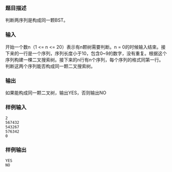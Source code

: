 ### 题目描述

判断两序列是构成同一颗BST。

### 输入

开始一个数n（1 <= n <= 20）表示有n颗树需要判断。n = 0的时候输入结束。接下来的一行是一个序列，序列长度小于10，包含0~9的数字，没有重复。根据这个序列构建一棵二叉搜索树。接下来的n行有n个序列，每个序列的格式同第一行。判断这两个序列能否构成同一颗二叉搜索树。

### 输出

如果能构成同一颗二叉树，输出YES，否则输出NO

### 样例输入

```
2
567432
543267
576342
0
```

### 样例输出

```
YES
NO
```